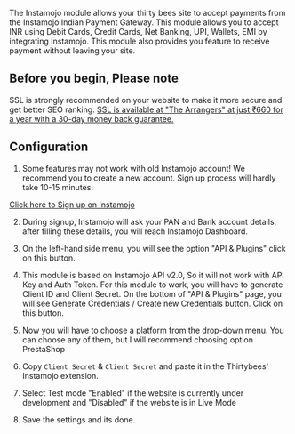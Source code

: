 The Instamojo module allows your thirty bees site to accept payments from the Instamojo Indian Payment Gateway. This module allows you to accept INR using Debit Cards, Credit Cards, Net Banking, UPI, Wallets, EMI by integrating Instamojo. This module also provides you feature to receive payment without leaving your site.

## Before you begin, Please note 

SSL is strongly recommended on your website to make it more secure and get better SEO ranking. [SSL is available at "The Arrangers" at just ₹660 for a year with a 30-day money back guarantee.](https://host.thearrangers.xyz/digital-certificate?utm_source=thirtybees&utm_medium=ecommerce-module&utm_campaign=thirtybees-store&utm_term=SSL&utm_content=instamojo-help)

## Configuration

1. Some features may not work with old Instamojo account! We recommend you to create a new account. Sign up process will hardly take 10-15 minutes.

[Click here to Sign up on Instamojo](http://go.thearrangers.xyz/instamojo?utm_source=thirtybees&utm_medium=ecommerce-module&utm_campaign=thirtybees-store&utm_content=help-signup)

2. During signup, Instamojo will ask your PAN and Bank account details, after filling these details, you will reach Instamojo Dashboard.

3. On the left-hand side menu, you will see the option "API & Plugins" click on this button.

4. This module is based on Instamojo API v2.0, So it will not work with API Key and Auth Token. For this module to work, you will have to generate Client ID and Client Secret. On the bottom of "API & Plugins" page, you will see Generate Credentials / Create new Credentials button. Click on this button.

5. Now you will have to choose a platform from the drop-down menu. You can choose any of them, but I will recommend choosing option PrestaShop

6. Copy `Client Secret` & `Client Secret` and paste it in the Thirtybees' Instamojo extension.

7. Select Test mode "Enabled" if the website is currently under development and "Disabled" if the website is in Live Mode

8. Save the settings and its done.
